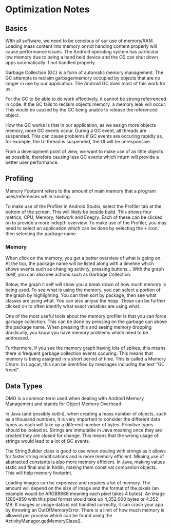 # Optimization Notes

## Basics

With all software, we need to be concious of our use of memory/RAM. Loading mass content into memory or not handing content properly will cause performance issues. The Android operating system has particular low memory due to being a hand held device and the OS can shut down apps automatically if not handled properly.

Garbage Collection (GC) is a form of automatic memory management. The GC attempts to reclaim garbage/memory occupied by objects that are no longer in use by our application. The Android GC does most of this work for us.

For the GC to be able to do work effectively, it cannot be strong referrenced in code. If the GC fails to reclaim objects memory, a memory leak will occur. This would be caused by the GC being unable to release the referenced object. 

How the GC works is that in our application, as we assign more objects memory, more GC events occur. During a GC event, all threads are suspended. This can cause problems if GC events are occuring rapidly as, for example, the UI thread is suspended, the UI will be unresponsive.

From a development point of view, we want to make use of as little objects as possible, therefore causing less GC events which inturn will provide a better user performance.

## Profiling

Memory Footprint refers to the amount of main memory that a program uses/references while running. 

To make use of the Profiler in Android Studio, select the Profiler tab at the bottom of the screen. This will likely be beside build. This shows four metrics, CPU, Memory, Network and Enegry. Each of these can be clicked on to provide a more indepth overview. To make use of the Profiler, you may need to select an application which can be done by selecting the + icon, then selecting the package name. 

### Memory

When click on the memory, you get a better overview of what is going on. At the top, the package name will be listed along with a timeline which shows events such as changing activity, pressing buttons... With the graph itself, you can also see actions such as Garbage Collection.

Below, the graph it self will show you a break down of how much memory is being used. To see what is using the memory, you can select a portion of the graph by highlighting. You can then sort by package, then see what classes are using what. You can also anlyse the heap. These can be further clicked on to often identify what exact variables are using what.

One of the most useful tools about the memory profiler is that you can force garbage collection. This can be done by pressing on the garbage can above the package name. When pressing this and seeing memory dropping drastically, you know you have memory problems which need to be addressed.

Furthermore, if you see the memory graph having lots of spikes, this means there is frequent garbage collection events occuring. This means that memory is being assigned in a short period of time. This is called a Memory Churn. In Logcat, this can be identified by messages including the text "GC freed".

## Data Types

OMO is a common term used when dealing with Android Memory Management and stands for Object Memory Overhead.

In Java (and possibly kotlin), when creating a mass number of objects, such as a thousand numbers, it is very important to consider the different data types as each will take up a different number of bytes. Primitive types should be looked at. Strings are immutable in Java meaning once they are created they are closed for change. This means that the wrong usage of strings would lead to a lot of GC events.

The StringBuilder class is good to use when dealing with strings as it allows for faster string modifications and is more memory efficient. Mkaing use of abstracted constants is also more memory efficient. In Java, making values static and final and in Kotlin, making them const val companion objects. This will help memory footprint.

Loading images can be expensive and requires a lot of memory. The amount will depend on the size of image and the format of the pixels (an example would be ARGB8888 meaning each pixel takes 4 bytes). An image 1280*850 with this pixel format would take up 4,352,000 bytes or 4.352 MB. If images or image data is not handled correctly, it can crash your app by throwing an OutOfMemoryError. There is a limit of how much memory is allowed per process which can be found using the ActivityManager.getMemoryClass().